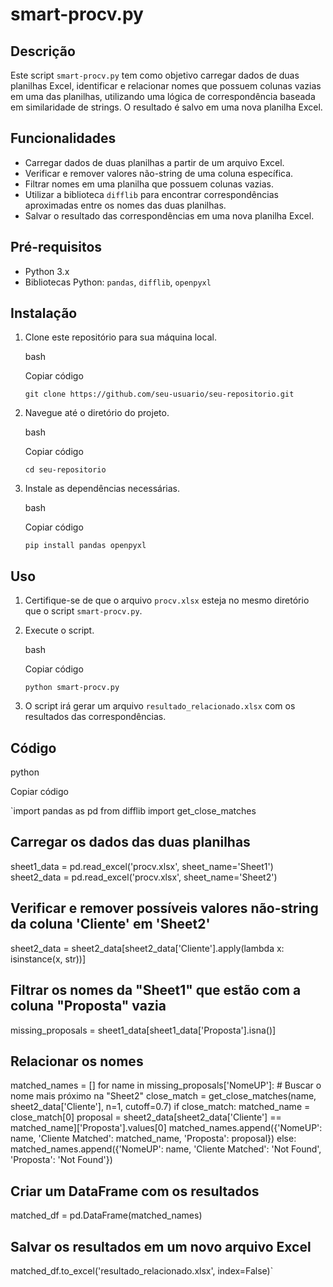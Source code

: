 
# smart-procv.py

## Descrição

Este script `smart-procv.py` tem como objetivo carregar dados de duas planilhas Excel, identificar e relacionar nomes que possuem colunas vazias em uma das planilhas, utilizando uma lógica de correspondência baseada em similaridade de strings. O resultado é salvo em uma nova planilha Excel.

## Funcionalidades

-   Carregar dados de duas planilhas a partir de um arquivo Excel.
-   Verificar e remover valores não-string de uma coluna específica.
-   Filtrar nomes em uma planilha que possuem colunas vazias.
-   Utilizar a biblioteca `difflib` para encontrar correspondências aproximadas entre os nomes das duas planilhas.
-   Salvar o resultado das correspondências em uma nova planilha Excel.

## Pré-requisitos

-   Python 3.x
-   Bibliotecas Python: `pandas`, `difflib`, `openpyxl`

## Instalação

1.  Clone este repositório para sua máquina local.
    
    bash
    
    Copiar código
    
    `git clone https://github.com/seu-usuario/seu-repositorio.git` 
    
2.  Navegue até o diretório do projeto.
    
    bash
    
    Copiar código
    
    `cd seu-repositorio` 
    
3.  Instale as dependências necessárias.
    
    bash
    
    Copiar código
    
    `pip install pandas openpyxl` 
    

## Uso

1.  Certifique-se de que o arquivo `procv.xlsx` esteja no mesmo diretório que o script `smart-procv.py`.
    
2.  Execute o script.
    
    bash
    
    Copiar código
    
    `python smart-procv.py` 
    
3.  O script irá gerar um arquivo `resultado_relacionado.xlsx` com os resultados das correspondências.
    

## Código

python

Copiar código

`import pandas as pd
from difflib import get_close_matches

## Carregar os dados das duas planilhas
sheet1_data = pd.read_excel('procv.xlsx', sheet_name='Sheet1')
sheet2_data = pd.read_excel('procv.xlsx', sheet_name='Sheet2')

## Verificar e remover possíveis valores não-string da coluna 'Cliente' em 'Sheet2'
sheet2_data = sheet2_data[sheet2_data['Cliente'].apply(lambda x: isinstance(x, str))]

## Filtrar os nomes da "Sheet1" que estão com a coluna "Proposta" vazia
missing_proposals = sheet1_data[sheet1_data['Proposta'].isna()]

## Relacionar os nomes
matched_names = []
for name in missing_proposals['NomeUP']:
    # Buscar o nome mais próximo na "Sheet2"
    close_match = get_close_matches(name, sheet2_data['Cliente'], n=1, cutoff=0.7)
    if close_match:
        matched_name = close_match[0]
        proposal = sheet2_data[sheet2_data['Cliente'] == matched_name]['Proposta'].values[0]
        matched_names.append({'NomeUP': name, 'Cliente Matched': matched_name, 'Proposta': proposal})
    else:
        matched_names.append({'NomeUP': name, 'Cliente Matched': 'Not Found', 'Proposta': 'Not Found'})

## Criar um DataFrame com os resultados
matched_df = pd.DataFrame(matched_names)

## Salvar os resultados em um novo arquivo Excel
matched_df.to_excel('resultado_relacionado.xlsx', index=False)` 
